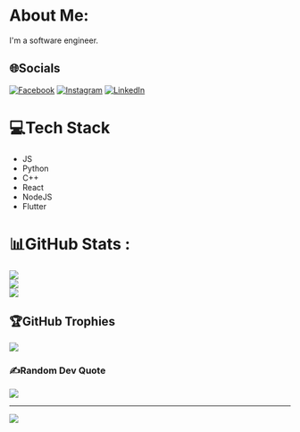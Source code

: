 # About Me:
I'm a software engineer. 

## 🌐Socials
[![Facebook](https://img.shields.io/badge/Facebook-%231877F2.svg?logo=Facebook&logoColor=white)](https://facebook.com/lhs.64) [![Instagram](https://img.shields.io/badge/Instagram-%23E4405F.svg?logo=Instagram&logoColor=white)](https://www.instagram.com/lhs.64/) [![LinkedIn](https://img.shields.io/badge/LinkedIn-%230077B5.svg?logo=linkedin&logoColor=white)](https://www.linkedin.com/in/sang-le-ba4a02233/) 

# 💻Tech Stack
- JS
- Python
- C++
- React
- NodeJS
- Flutter
# 📊GitHub Stats :
![](https://github-readme-stats.vercel.app/api?username=LHSang6403&theme=radical&hide_border=true&include_all_commits=true&count_private=false)<br/>
![](https://github-readme-streak-stats.herokuapp.com/?user=LHSang6403&theme=radical&hide_border=true)<br/>
![](https://github-readme-stats.vercel.app/api/top-langs/?username=LHSang6403&theme=radical&hide_border=true&include_all_commits=true&count_private=false&layout=compact)

## 🏆GitHub Trophies
![](https://github-trophies.vercel.app/?username=LHSang6403&theme=dracula&no-frame=true&no-bg=true&margin-w=4)

### ✍️Random Dev Quote
![](https://quotes-github-readme.vercel.app/api?type=horizontal&theme=radical)

---
[![](https://visitcount.itsvg.in/api?id=LHSang6403&icon=0&color=0)](https://visitcount.itsvg.in)
